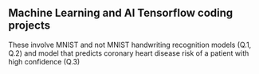 ## Machine Learning and AI Tensorflow coding projects
These involve MNIST and not MNIST handwriting recognition models (Q.1, Q.2) and model that predicts coronary heart disease risk of a patient with high confidence (Q.3)
